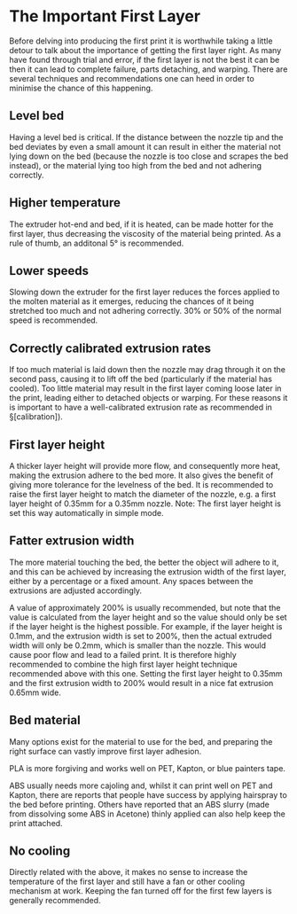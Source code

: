 The Important First Layer
=========================

 Before delving into producing the
first print it is worthwhile taking a little detour to talk about the
importance of getting the first layer right. As many have found through
trial and error, if the first layer is not the best it can be then it
can lead to complete failure, parts detaching, and warping. There are
several techniques and recommendations one can heed in order to minimise
the chance of this happening.

Level bed
---------

 Having a level bed is critical. If the distance between
the nozzle tip and the bed deviates by even a small amount it can result
in either the material not lying down on the bed (because the nozzle is
too close and scrapes the bed instead), or the material lying too high
from the bed and not adhering correctly.

Higher temperature
------------------

 The extruder hot-end and bed, if it is heated,
can be made hotter for the first layer, thus decreasing the viscosity of
the material being printed. As a rule of thumb, an additonal 5° is
recommended.

Lower speeds
------------

 Slowing down the extruder for the first layer
reduces the forces applied to the molten material as it emerges,
reducing the chances of it being stretched too much and not adhering
correctly. 30% or 50% of the normal speed is recommended.

Correctly calibrated extrusion rates
------------------------------------

 If too much material is laid down
then the nozzle may drag through it on the second pass, causing it to
lift off the bed (particularly if the material has cooled). Too little
material may result in the first layer coming loose later in the print,
leading either to detached objects or warping. For these reasons it is
important to have a well-calibrated extrusion rate as recommended in
§[calibration]).

First layer height
------------------

 A thicker layer height will provide more
flow, and consequently more heat, making the extrusion adhere to the bed
more. It also gives the benefit of giving more tolerance for the
levelness of the bed. It is recommended to raise the first layer height
to match the diameter of the nozzle, e.g. a first layer height of 0.35mm
for a 0.35mm nozzle. Note: The first layer height is set this way
automatically in simple mode.

Fatter extrusion width
----------------------

 The more material touching the bed, the
better the object will adhere to it, and this can be achieved by
increasing the extrusion width of the first layer, either by a
percentage or a fixed amount. Any spaces between the extrusions are
adjusted accordingly.

A value of approximately 200% is usually recommended, but note that the
value is calculated from the layer height and so the value should only
be set if the layer height is the highest possible. For example, if the
layer height is 0.1mm, and the extrusion width is set to 200%, then the
actual extruded width will only be 0.2mm, which is smaller than the
nozzle. This would cause poor flow and lead to a failed print. It is
therefore highly recommended to combine the high first layer height
technique recommended above with this one. Setting the first layer
height to 0.35mm and the first extrusion width to 200% would result in a
nice fat extrusion 0.65mm wide.

Bed material
------------

 Many options exist for the material to use for the
bed, and preparing the right surface can vastly improve first layer
adhesion.

PLA is more forgiving and works well on PET, Kapton, or blue painters
tape.

ABS usually needs more cajoling and, whilst it can print well on PET and
Kapton, there are reports that people have success by applying hairspray
to the bed before printing. Others have reported that an ABS slurry
(made from dissolving some ABS in Acetone) thinly applied can also help
keep the print attached.

No cooling
----------

 Directly related with the above, it makes no sense to
increase the temperature of the first layer and still have a fan or
other cooling mechanism at work. Keeping the fan turned off for the
first few layers is generally recommended.
